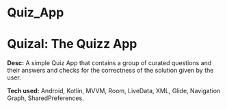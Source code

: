 # Quiz_App

<h1>Quizal: The Quizz App</h1>
<p><strong>Desc:</strong> A simple Quiz App that contains a group of curated questions and their answers and checks for the correctness of the solution given by the user.</p> 
<p><strong>Tech used:</strong> Android, Kotlin, MVVM, Room, LiveData, XML, Glide, Navigation Graph, SharedPreferences.</p>
